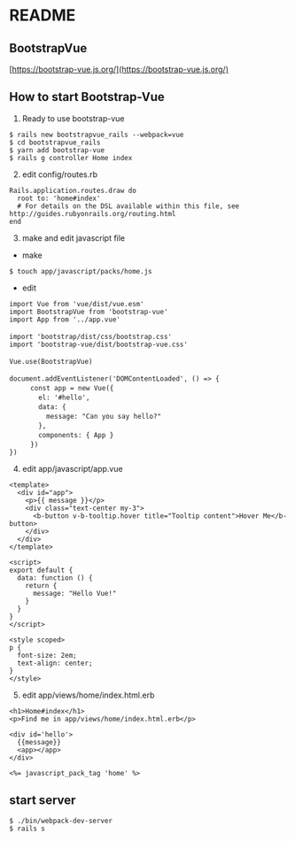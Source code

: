 # README

## BootstrapVue
  [https://bootstrap-vue.js.org/](https://bootstrap-vue.js.org/)

## How to start Bootstrap-Vue

1. Ready to use bootstrap-vue
  ```
  $ rails new bootstrapvue_rails --webpack=vue
  $ cd bootstrapvue_rails
  $ yarn add bootstrap-vue
  $ rails g controller Home index
  ```

2. edit config/routes.rb
  ```
  Rails.application.routes.draw do
    root to: 'home#index'
    # For details on the DSL available within this file, see http://guides.rubyonrails.org/routing.html
  end
  ```

3. make and edit javascript file
  - make
  ```
  $ touch app/javascript/packs/home.js
  ```

  - edit
  ```
  import Vue from 'vue/dist/vue.esm'
  import BootstrapVue from 'bootstrap-vue'
  import App from '../app.vue'
  　　
  import 'bootstrap/dist/css/bootstrap.css'
  import 'bootstrap-vue/dist/bootstrap-vue.css'
  　　
  Vue.use(BootstrapVue)
  　　
  document.addEventListener('DOMContentLoaded', () => {
    　　const app = new Vue({
  　　    el: '#hello',
  　　    data: {
  　　      message: "Can you say hello?"
  　　    },
  　　    components: { App }
  　　  })
  })
  ```

4. edit app/javascript/app.vue
  ```
  <template>
    <div id="app">
      <p>{{ message }}</p>
      <div class="text-center my-3">
        <b-button v-b-tooltip.hover title="Tooltip content">Hover Me</b-button>
      </div>
    </div>
  </template>

  <script>
  export default {
    data: function () {
      return {
        message: "Hello Vue!"
      }
    }
  }
  </script>

  <style scoped>
  p {
    font-size: 2em;
    text-align: center;
  }
  </style>
  ```

5. edit app/views/home/index.html.erb
  ```
  <h1>Home#index</h1>
  <p>Find me in app/views/home/index.html.erb</p>

  <div id='hello'>
    {{message}}
    <app></app>
  </div>

  <%= javascript_pack_tag 'home' %>
  ```

## start server
```
$ ./bin/webpack-dev-server
$ rails s
```
